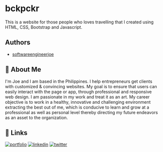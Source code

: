 
# bckpckr

This is a website for those people who loves travelling that I created using HTML, CSS, Bootstrap and Javascript.

## Authors

- [softwareengineerjoe](https://github.com/softwareengineerjoe)


## 🚀 About Me
I'm Joe and I am based in the Philippines. I help entrepreneurs get clients with customized & convincing websites. My goal is to ensure that users can easily interact with the page or app, through professional and responsive web design. I am passionate in my work and treat it as an art. My career objective is to work in a healthy, innovative and challenging environment extracting the best out of me, which is conducive to learn and grow at a professional as well as personal level thereby directing my future endeavors as an asset to the organization.

## 🔗 Links
[![portfolio](https://img.shields.io/badge/my_portfolio-000?style=for-the-badge&logo=ko-fi&logoColor=white)](https://softwareengineerjoe.github.io/web-portfolio//)
[![linkedin](https://img.shields.io/badge/linkedin-0A66C2?style=for-the-badge&logo=linkedin&logoColor=white)](https://www.linkedin.com/in/softwareengineerjoe/)
[![twitter](https://img.shields.io/badge/twitter-1DA1F2?style=for-the-badge&logo=twitter&logoColor=white)](https://twitter.com/macmachello)

